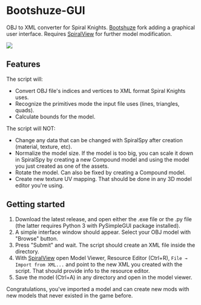 # Bootshuze-GUI
OBJ to XML converter for Spiral Knights. [Bootshuze](https://github.com/Puzovoz/Bootshuze) fork adding a graphical user interface.
Requires [SpiralView](https://github.com/lucas-allegri/spiralview/releases) for further model modification.

<img src="https://cdn.discordapp.com/attachments/594154423744200714/836598434180890624/unknown.png">

## Features

The script will:
  - Convert OBJ file's indices and vertices to XML format Spiral Knights uses.
  - Recognize the primitives mode the input file uses (lines, triangles, quads).
  - Calculate bounds for the model.
 
The script will NOT:
  - Change any data that can be changed with SpiralSpy after creation (material, texture, etc).
  - Normalize the model size. If the model is too big, you can scale it down in SpiralSpy by creating a new Compound model and using the model you just created as one of the assets.
  - Rotate the model. Can also be fixed by creating a Compound model.
  - Create new texture UV mapping. That should be done in any 3D model editor you're using.
  
## Getting started
  1. Download the latest release, and open either the .exe file or the .py file (the latter requires Python 3 with PySimpleGUI package installed).
  1. A simple interface window should appear. Select your OBJ model with "Browse" button.
  1. Press "Submit" and wait. The script should create an XML file inside the directory.
  1. With [SpiralView](https://github.com/lucas-allegri/spiralview/releases) open Model Viewer, Resource Editor (Ctrl+R), `File → Import from XML...` and point to the new XML you created with the script. That should provide info to the resource editor.
  1. Save the model (Ctrl+A) in any directory and open in the model viewer.
  
  Congratulations, you've imported a model and can create new mods with new models that never existed in the game before.
